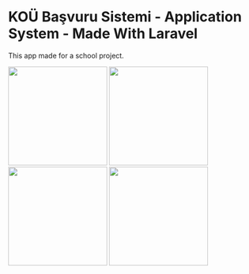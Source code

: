 # KOÜ Başvuru Sistemi - Application System - Made With Laravel

This app made for a school project.

<div class="column">
  <img images/src="Screenshot_1.png" width="200"/>
  <img images/src="Screenshot_2.png" width="200"/>
  <img images/src="Screenshot_3.png" width="200"/>
  <img images/src="Screenshot_4.png" width="200"/>
</div>

